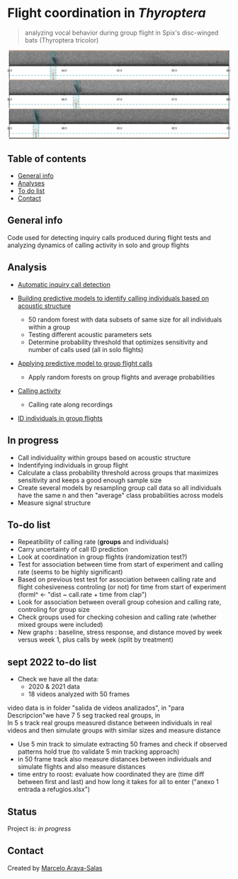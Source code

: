 # Flight coordination in *Thyroptera*

> analyzing vocal behavior during group flight in Spix's disc-winged bats (Thyroptera tricolor)

![Inquiry call automatic detection](./img/example_fig.png)

## Table of contents
* [General info](#general-info)
* [Analyses](#Analyses)
* [To do list](#to-do-list)
* [Contact](#contact)

## General info

Code used for detecting inquiry calls produced during flight tests and analyzing dynamics of calling activity in solo and group flights

## Analysis

* [Automatic inquiry call detection](https://rpubs.com/marcelo-araya-salas/671954)
* [Building predictive models to identify calling individuals based on acoustic structure]()
    - 50 random forest with data subsets of same size for all individuals within a group
    - Testing different acoustic parameters sets
    - Determine probability threshold that optimizes sensitivity and number of calls used (all in solo flights)

* [Applying predictive model to group flight calls](https://rpubs.com/marcelo-araya-salas/818063)
    - Apply random forests on group flights and average probabilities

* [Calling activity](https://rpubs.com/marcelo-araya-salas/671951)
    - Calling rate along recordings
* [ID individuals in group flights](hhttps://rpubs.com/marcelo-araya-salas/679920)


## In progress

* Call individuality within groups based on acoustic structure
* Indentifying individuals in group flight
* Calculate a class probability threshold across groups that maximizes sensitivity and keeps a good enough sample size
* Create several models by resampling group call data so all individuals have the same n and then "average" class probabilities across models
* Measure signal structure

## To-do list

* Repeatibility of calling rate (**groups** and individuals)
* Carry uncertainty of call ID prediction
* Look at coordination in group flights (randomization test?)
* Test for association between time from start of experiment and calling rate (seems to be highly significant)
* Based on previous test test for association between calling rate and flight cohesiveness controling (or not) for time from start of experiment (forml^ <- "dist ~ call.rate + time from clap")
* Look for association between overall group cohesion and calling rate, controling for group size
* Check groups used for checking cohesion and calling rate (whether mixed groups were included)
* New graphs : baseline, stress response, and distance moved by week versus week 1, plus calls by week (split by treatment)

## sept 2022 to-do list
* Check we have all the data:
    - 2020 & 2021 data
    - 18 videos analyzed with 50 frames

video data is in folder "salida de videos analizados", in "para Descripcion"we have 7 5 seg tracked real groups, in  
    In 5 s track real groups measured distance between individuals in real videos and then simulate groups with similar sizes and measure distance
  - Use 5 min track to simulate extracting 50 frames and check if observed patterns hold true (to validate 5 min tracking approach)
  - in 50 frame track also measure distances between individuals and simulate flights and also measure distances
  - time entry to roost: evaluate how coordinated they are (time diff between first and last) and how long it takes for all to enter ("anexo 1 entrada a refugios.xlsx")

## Status
Project is: _in progress_

## Contact
Created by [Marcelo Araya-Salas](https://marceloarayasalas.weebly.com/)
